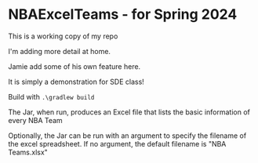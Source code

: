 # NBAExcelTeams - for Spring 2024

This is a working copy of my repo

I'm adding more detail at home.

Jamie add some of his own feature here.

It is simply a demonstration for SDE class!

Build with `.\gradlew build`

The Jar, when run, produces an Excel file that lists the basic information of every NBA Team

Optionally, the Jar can be run with an argument to specify the filename of the excel spreadsheet. If no argument, the default filename is "NBA Teams.xlsx"
